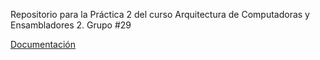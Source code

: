 Repositorio para la Práctica 2 del curso Arquitectura de Computadoras y Ensambladores 2. 
Grupo #29

[Documentación](https://docs.google.com/document/d/14cxOuCp6mqNjsPQHqRtWS01fAcLQoMJk4SEWBzqbW2g/edit "Documentación")
